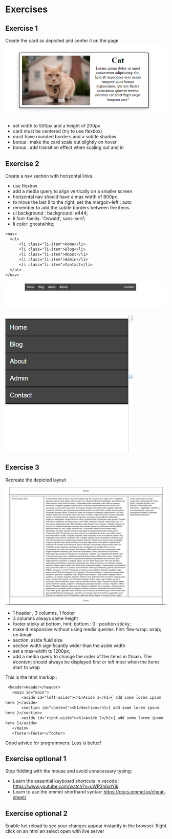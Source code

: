 
# Exercises

## Exercise 1
Create the card as depicted and center it on the page
![alt text](https://github.com/senner008/Class12/blob/master/HTMLCSSWeek_2/card_challenge.png "Card challenge")

- set width to 500px and a height of 200px
- card must be centered (try to use flexbox)
- must have rounded borders and a subtle shadow 
- bonus : make the card scale out slightly on hover
- bonus : add transition effect when scaling out and in


## Exercise 2

Create a nav section with horizontal links.

- use flexbox
- add a media query to align vertically on a smaller screen
- horizontal nav should have a max width of 800px
- to move the last li to the right, set the margoin-left : auto
- remember to add the subtle borders between the items 
- ul background : background: #444; 
- li font-family: 'Oswald', sans-serif;
- li color: ghostwhite;

```
<nav>
  <ul>
      <li class="li-item">Home</li>
      <li class="li-item">Blog</li>
      <li class="li-item">About</li>
      <li class="li-item">Admin</li>
      <li class="li-item">Contact</li>
  </ul>
</nav>
```

![alt text](https://github.com/senner008/Class12/blob/master/HTMLCSSWeek_2/horizontal_nav.png "horizontal nav")

![alt text](https://github.com/senner008/Class12/blob/master/HTMLCSSWeek_2/vertical_nav.png "vertical nav")


## Exercise 3

Recreate the depicted layout

![alt text](https://github.com/senner008/Class12/blob/master/HTMLCSSWeek_2/layout.png "layout")

- 1 header , 3 columns, 1 footer
- 3 columns always same height
- footer sticky at bottom,  hint: bottom : 0 ; position sticky;
- make it responsive without using media queries. hint: flex-wrap: wrap; on #main
- section, aside fluid size
- section width significantly wider than the aside width
- set a max-width to 1200px;
- add a media query to change the order of the items in #main. The #content should always be displayed first or left most when the items start to wrap

This is the html markup : 

```
 <header>Header</header>
   <main id="main">
       <aside id="left-aside"><h1>Aside 1</h1>{ add some lorem ipsum here }</aside>
       <section id="content"><h1>Section</h1>{ add some lorem ipsum here }</section>
       <aside id="right-aside"><h1>Aside 2</h1>{ add some lorem ipsum here }</aside>
   </main>
   <footer>Footer</footer>
```

Good advice for programmers: Less is better!

## Exercise optional 1 

Stop fiddling with the mouse and avoid unnecessary typing:

- Learn the essential keyboard shortcuts in vscode : https://www.youtube.com/watch?v=uWP2n6xtYik
- Learn to use the emmet shorthand syntax: https://docs.emmet.io/cheat-sheet/

## Exercise optional 2

Enable hot reload to see your changes appear instantly in the browser. Right click on an html an select open with live server





